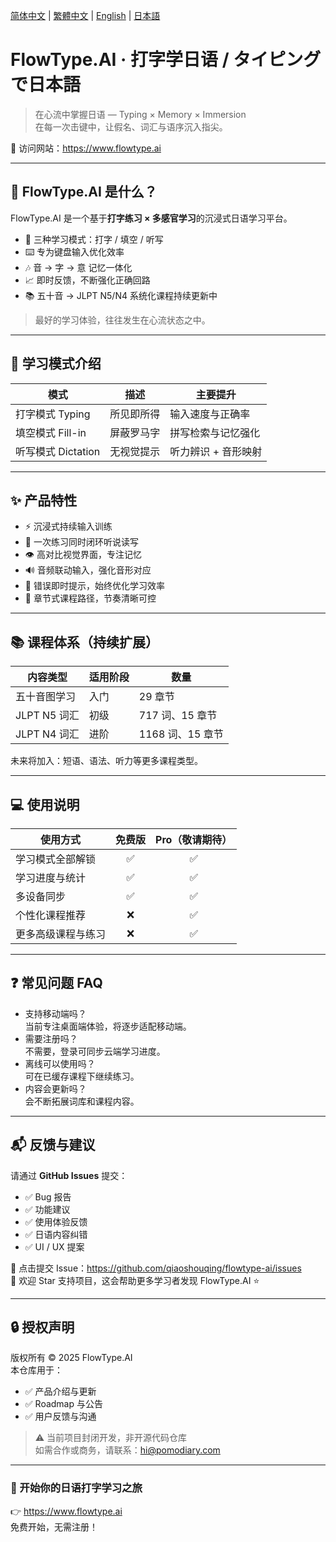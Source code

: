 [简体中文](README.md) | [繁體中文](README_tw.md) | [English](README_en.md) | [日本語](README_ja.md)
# FlowType.AI · 打字学日语 / タイピングで日本語

> 在心流中掌握日语 — Typing × Memory × Immersion  
> 在每一次击键中，让假名、词汇与语序沉入指尖。

📍 访问网站：https://www.flowtype.ai  

---

## 🌊 FlowType.AI 是什么？

FlowType.AI 是一个基于**打字练习 × 多感官学习**的沉浸式日语学习平台。

- 🎯 三种学习模式：打字 / 填空 / 听写
- ⌨️ 专为键盘输入优化效率
- 🎶 音 → 字 → 意 记忆一体化
- 📈 即时反馈，不断强化正确回路
- 📚 五十音 → JLPT N5/N4 系统化课程持续更新中

> 最好的学习体验，往往发生在心流状态之中。

---

## 🧩 学习模式介绍

| 模式 | 描述 | 主要提升 |
|------|------|------|
| 打字模式 Typing | 所见即所得 | 输入速度与正确率 |
| 填空模式 Fill-in | 屏蔽罗马字 | 拼写检索与记忆强化 |
| 听写模式 Dictation | 无视觉提示 | 听力辨识 + 音形映射 |

---

## ✨ 产品特性

- ⚡ 沉浸式持续输入训练
- 🔁 一次练习同时闭环听说读写
- 👁️ 高对比视觉界面，专注记忆
- 🔊 音频联动输入，强化音形对应
- 🎯 错误即时提示，始终优化学习效率
- 🧭 章节式课程路径，节奏清晰可控

---

## 📚 课程体系（持续扩展）

| 内容类型 | 适用阶段 | 数量 |
|--------|--------|-----|
| 五十音图学习 | 入门 | 29 章节 |
| JLPT N5 词汇 | 初级 | 717 词、15 章节 |
| JLPT N4 词汇 | 进阶 | 1168 词、15 章节 |

未来将加入：短语、语法、听力等更多课程类型。

---

## 💻 使用说明

| 使用方式 | 免费版 | Pro（敬请期待） |
|---------|:---:|:---:|
| 学习模式全部解锁 | ✅ | ✅ |
| 学习进度与统计 | ✅ | ✅ |
| 多设备同步 | ✅ | ✅ |
| 个性化课程推荐 | ❌ | ✅ |
| 更多高级课程与练习 | ❌ | ✅ |

---

## ❓ 常见问题 FAQ

- 支持移动端吗？  
  当前专注桌面端体验，将逐步适配移动端。
- 需要注册吗？  
  不需要，登录可同步云端学习进度。
- 离线可以使用吗？  
  可在已缓存课程下继续练习。
- 内容会更新吗？  
  会不断拓展词库和课程内容。

---

## 📬 反馈与建议

请通过 **GitHub Issues** 提交：

- ✅ Bug 报告
- ✅ 功能建议
- ✅ 使用体验反馈
- ✅ 日语内容纠错
- ✅ UI / UX 提案

📌 点击提交 Issue：https://github.com/qiaoshouqing/flowtype-ai/issues  
📌 欢迎 Star 支持项目，这会帮助更多学习者发现 FlowType.AI ⭐

---

## 🔒 授权声明

版权所有 © 2025 FlowType.AI  
本仓库用于：

- ✅ 产品介绍与更新
- ✅ Roadmap 与公告
- ✅ 用户反馈与沟通

> ⚠️ 当前项目封闭开发，非开源代码仓库  
如需合作或商务，请联系：hi@pomodiary.com  

---

### 🎌 开始你的日语打字学习之旅

👉 https://www.flowtype.ai  
免费开始，无需注册！
